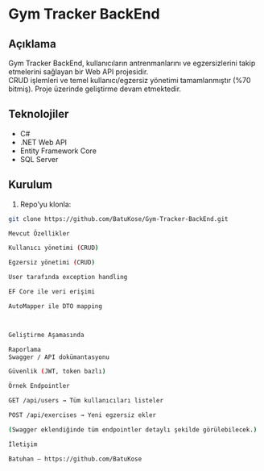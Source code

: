 # Gym Tracker BackEnd

## Açıklama
Gym Tracker BackEnd, kullanıcıların antrenmanlarını ve egzersizlerini takip etmelerini sağlayan bir Web API projesidir.  
CRUD işlemleri ve temel kullanıcı/egzersiz yönetimi tamamlanmıştır (%70 bitmiş). Proje üzerinde geliştirme devam etmektedir.

## Teknolojiler
- C#
- .NET Web API
- Entity Framework Core
- SQL Server

## Kurulum
1. Repo’yu klonla:  
```bash
git clone https://github.com/BatuKose/Gym-Tracker-BackEnd.git

Mevcut Özellikler

Kullanıcı yönetimi (CRUD)

Egzersiz yönetimi (CRUD)

User tarafında exception handling

EF Core ile veri erişimi

AutoMapper ile DTO mapping



Geliştirme Aşamasında

Raporlama
Swagger / API dokümantasyonu

Güvenlik (JWT, token bazlı)

Örnek Endpointler

GET /api/users → Tüm kullanıcıları listeler

POST /api/exercises → Yeni egzersiz ekler

(Swagger eklendiğinde tüm endpointler detaylı şekilde görülebilecek.)

İletişim

Batuhan – https://github.com/BatuKose
